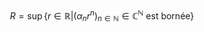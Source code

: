 $$R = \sup\{ r \in \mathbb{R} | (\alpha_{n}r^{n})_{n \in \mathbb{N}} \in \mathbb{C}^{\mathbb{N}} \text{ est bornée} \}$$